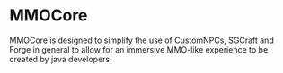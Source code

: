 # MMOCore
MMOCore is designed to simplify the use of CustomNPCs, SGCraft and Forge in general to allow for an immersive MMO-like experience to be created by java developers. 
